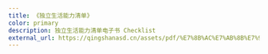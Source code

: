 ```yaml
---
title: 《独立生活能力清单》
color: primary
description: 独立生活能力清单电子书 Checklist 
external_url: https://qingshanasd.cn/assets/pdf/%E7%8B%AC%E7%AB%8B%E7%94%9F%E6%B4%BB%E8%83%BD%E5%8A%9B%E6%B8%85%E5%8D%95.pdf
---
```

